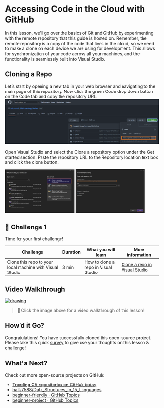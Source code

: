 ﻿# Accessing Code in the Cloud with GitHub
In this lesson, we’ll go over the basics of Git and GitHub by experimenting with the remote repository that this guide is hosted on. Remember, the remote repository is a copy of the code that lives in the cloud, so we need to make a clone on each device we are using for development. This allows for synchronization of your code across all your machines, and the functionality is seamlessly built into Visual Studio.

## Cloning a Repo
Let’s start by opening a new tab in your web browser and navigating to the main page of this repository. Now click the green Code drop down button on the Code tab and copy the repository URL. 
 ![Clone from GitHub](images/clone-from-github.png)

Open Visual Studio and select the Clone a repository option under the Get started section. Paste the repository URL to the Repository location text box and click the clone button. 

<div>
<img src="images/get-started-clone-a-repository.png" alt="Get Started - Clone a repository" width="45%"/>
<img src="images/clone-a-repository.png" alt="Clone a repository" width="45%"/>
</div>
 
## 🚨 Challenge 1

Time for your first challenge!

| Challenge  | Duration   | What you will learn | More information |
| ------------------------------- | ----------- |  -------------------------------------- | - |
| Clone this repo to your local machine with Visual Studio | 3 min |  How to clone a repo in Visual Studio | [Clone a repo in Visual Studio](https://aka.ms/vsgitlearn-1-clone-repo) |

## Video Walkthrough
[<img src="/images/Title Card - Accessing Code in the Cloud with GitHub.png" alt="drawing" width="700"/>](https://youtu.be/iYTm73scl80 "Accessing Code in the Cloud with GitHub")
> 🎥 Click the image above for a video walkthrough of this lesson!

## How’d it Go?
Congratulations! You have successfully cloned this open-source project. 
Please take this quick [survey](https://aka.ms/vsgitlearn-1-survey) to give use your thoughts on this lesson & challenge!

## What's Next?
Check out more open-source projects on GitHub:
*	[Trending C# repositories on GitHub today](https://github.com/trending/c%23)
*	[halls7588/Data_Structures_in_15_Languages](https://github.com/halls7588/Data_Structures_in_15_Languages)
*	[beginner-friendly · GitHub Topics](https://github.com/topics/beginner-friendly?l=c%23)
*	[beginner-project · GitHub Topics](https://github.com/topics/beginner-project?l=c%23)
